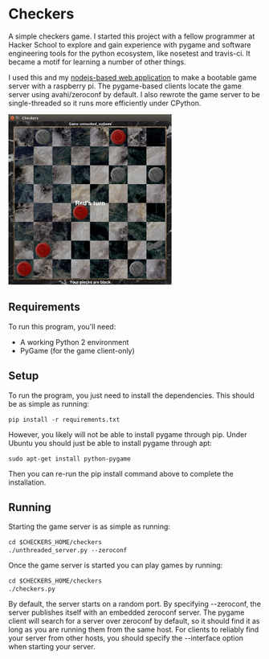 # Checkers

A simple checkers game. I started this project with a fellow programmer at
Hacker School to explore and gain experience with pygame and software
engineering tools for the python ecosystem, like nosetest and travis-ci. It
became a motif for learning a number of other things.

I used this and my [nodejs-based web
application](https://github.com/batkinson/checkers-html) to make a bootable game
server with a raspberry pi. The pygame-based clients locate the game server
using avahi/zeroconf by default. I also rewrote the game server to be
single-threaded so it runs more efficiently under CPython.

![Game Screen](images/screenshot.png?raw=true)

## Requirements

To run this program, you'll need:

  * A working Python 2 environment
  * PyGame (for the game client-only)

## Setup

To run the program, you just need to install the dependencies. This should be
as simple as running:

```
pip install -r requirements.txt
```

However, you likely will not be able to install pygame through pip. Under Ubuntu
you should just be able to install pygame through apt:

```
sudo apt-get install python-pygame
```
Then you can re-run the pip install command above to complete the installation.

## Running

Starting the game server is as simple as running:

```
cd $CHECKERS_HOME/checkers
./unthreaded_server.py --zeroconf
```

Once the game server is started you can play games by running:

```
cd $CHECKERS_HOME/checkers
./checkers.py
```

By default, the server starts on a random port. By specifying --zeroconf, the
server publishes itself with an embedded zeroconf server. The pygame client will
search for a server over zeroconf by default, so it should find it as long as
you are running them from the same host. For clients to reliably find your
server from other hosts, you should specify the --interface option when starting
your server.
